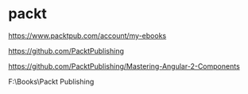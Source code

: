 # packt  

https://www.packtpub.com/account/my-ebooks  

https://github.com/PacktPublishing  


https://github.com/PacktPublishing/Mastering-Angular-2-Components  



F:\Books\Packt Publishing  

